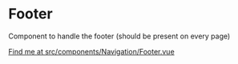 # Footer

Component to handle the footer (should be present on every page)

[Find me at src/components/Navigation/Footer.vue](https://github.com/FAIRsharing/fairsharing.github.io/tree/newtest/src/components/Navigation/Footer.vue)